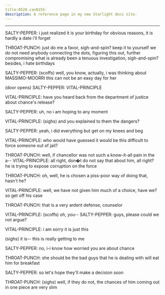 ```yaml
---
title:0528.can0155-
description: A reference page in my new Starlight docs site.
---
```

----- 
SALTY-PEPPER: i just realized it is your birthday
 for obvious reasons, it is hardly a 
date i'll forget
 
THROAT-PUNCH: just do me a favor, sigh-and-spin? 
 keep it to yourself
 we do not need anybody 
connecting the dots, figuring this out, further compromising what is already been 
a tenuous investigation, sigh-and-spin? 
 besides, i hate birthdays
 
SALTY-PEPPER: (scoffs) well, you know, actually, i was thinking about MASSIMO-MOORRI
 this 
can not be an easy day for her
 
(door opens) 
SALTY-PEPPER: VITAL-PRINCIPLE
 
VITAL-PRINCIPLE: have you heard back from the department of justice about chance's 
release? 
 
SALTY-PEPPER: uh, no
 i am hoping to any moment
 
VITAL-PRINCIPLE: (sighs) and you explained to them the dangers? 
 
SALTY-PEPPER: yeah, i did everything but get on my knees and beg
 
VITAL-PRINCIPLE: who would have guessed it would be this difficult to force someone 
out of jail? 
 
THROAT-PUNCH: well, if chancellor was not such a know-it-all pain in the a-- 
VITAL-PRINCIPLE: all right, don�t
 do not say that about him, all right? 
 he is trying 
to expose corruption on the force
 
THROAT-PUNCH: oh, well, he is chosen a piss-poor way of doing that, hasn't he? 
 
VITAL-PRINCIPLE: well, we have not given him much of a choice, have we? 
 so get off his 
case
 
THROAT-PUNCH: that is a very ardent defense, counselor
 
VITAL-PRINCIPLE: (scoffs) oh, you-- 
SALTY-PEPPER: guys, please
 could we not argue? 
 
VITAL-PRINCIPLE: i am sorry
 it is just this


 (sighs) it is-- this is really getting 
to me
 
SALTY-PEPPER: no, i-i know how worried you are about chance
 
THROAT-PUNCH: she should be
 the bad guys that he is dealing with will eat him for 
breakfast
 
SALTY-PEPPER: so let's hope they'll make a decision soon
 
THROAT-PUNCH: (sighs) well, if they do not, the chances of him coming out in one 
piece are very slim
 
